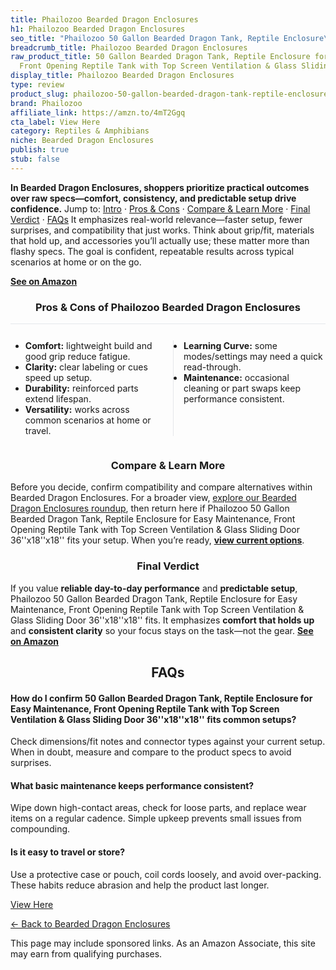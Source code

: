 ```yaml
---
title: Phailozoo Bearded Dragon Enclosures
h1: Phailozoo Bearded Dragon Enclosures
seo_title: "Phailozoo 50 Gallon Bearded Dragon Tank, Reptile Enclosure\u2026"
breadcrumb_title: Phailozoo Bearded Dragon Enclosures
raw_product_title: 50 Gallon Bearded Dragon Tank, Reptile Enclosure for Easy Maintenance,
  Front Opening Reptile Tank with Top Screen Ventilation & Glass Sliding Door 36''x18''x18''
display_title: Phailozoo Bearded Dragon Enclosures
type: review
product_slug: phailozoo-50-gallon-bearded-dragon-tank-reptile-enclosure-for-easy-main-783852a4
brand: Phailozoo
affiliate_link: https://amzn.to/4mT2Ggq
cta_label: View Here
category: Reptiles & Amphibians
niche: Bearded Dragon Enclosures
publish: true
stub: false
---
```


<div id="intro" class="full-width"><p><strong>In Bearded Dragon Enclosures, shoppers prioritize practical outcomes over raw specs&mdash;comfort, consistency, and predictable setup drive confidence.</strong> Jump to: <a href="#intro">Intro</a> · <a href="#pros-cons">Pros &amp; Cons</a> · <a href="#compare-more">Compare &amp; Learn More</a> · <a href="#verdict">Final Verdict</a> · <a href="#faqs">FAQs</a> It emphasizes real-world relevance&mdash;faster setup, fewer surprises, and compatibility that just works. Think about grip/fit, materials that hold up, and accessories you’ll actually use; these matter more than flashy specs. The goal is confident, repeatable results across typical scenarios at home or on the go.</p><p><a href="https://amzn.to/4mT2Ggq" rel="nofollow sponsored noopener" target="_blank"><strong>See on Amazon</strong></a></p></div>
<h3 id="pros-cons" style="text-align:center;">Pros &amp; Cons of Phailozoo Bearded Dragon Enclosures</h3>
<div class="pc-grid" style="display:grid;grid-template-columns:1fr 1fr;gap:16px;border-top:1px solid #e5e7eb;padding-top:12px;">
  <ul>
    <li><strong>Comfort:</strong> lightweight build and good grip reduce fatigue.</li>
    <li><strong>Clarity:</strong> clear labeling or cues speed up setup.</li>
    <li><strong>Durability:</strong> reinforced parts extend lifespan.</li>
    <li><strong>Versatility:</strong> works across common scenarios at home or travel.</li>
  </ul>
  <ul style="border-left:1px solid #e5e7eb;padding-left:16px;">
    <li><strong>Learning Curve:</strong> some modes/settings may need a quick read-through.</li>
    <li><strong>Maintenance:</strong> occasional cleaning or part swaps keep performance consistent.</li>
  </ul>
</div>


<h3 id="compare-more" style="text-align:center;">Compare &amp; Learn More</h3>
<p>Before you decide, confirm compatibility and compare alternatives within Bearded Dragon Enclosures. For a broader view, <a href="#">explore our Bearded Dragon Enclosures roundup</a>, then return here if Phailozoo 50 Gallon Bearded Dragon Tank, Reptile Enclosure for Easy Maintenance, Front Opening Reptile Tank with Top Screen Ventilation & Glass Sliding Door 36''x18''x18'' fits your setup. When you’re ready, <a href="https://amzn.to/4mT2Ggq" rel="nofollow sponsored noopener" target="_blank"><strong>view current options</strong></a>.</p>

<h3 id="verdict" style="text-align:center;">Final Verdict</h3>
<p>If you value <strong>reliable day-to-day performance</strong> and <strong>predictable setup</strong>, Phailozoo 50 Gallon Bearded Dragon Tank, Reptile Enclosure for Easy Maintenance, Front Opening Reptile Tank with Top Screen Ventilation & Glass Sliding Door 36''x18''x18'' fits. It emphasizes <strong>comfort that holds up</strong> and <strong>consistent clarity</strong> so your focus stays on the task&mdash;not the gear. <a href="https://amzn.to/4mT2Ggq" rel="nofollow sponsored noopener" target="_blank"><strong>See on Amazon</strong></a></p>

<h2 id="faqs" style="text-align:center;">FAQs</h2>
<h4><strong>How do I confirm 50 Gallon Bearded Dragon Tank, Reptile Enclosure for Easy Maintenance, Front Opening Reptile Tank with Top Screen Ventilation & Glass Sliding Door 36''x18''x18'' fits common setups?</strong></h4>
<p>Check dimensions/fit notes and connector types against your current setup. When in doubt, measure and compare to the product specs to avoid surprises.</p>
<h4><strong>What basic maintenance keeps performance consistent?</strong></h4>
<p>Wipe down high-contact areas, check for loose parts, and replace wear items on a regular cadence. Simple upkeep prevents small issues from compounding.</p>
<h4><strong>Is it easy to travel or store?</strong></h4>
<p>Use a protective case or pouch, coil cords loosely, and avoid over-packing. These habits reduce abrasion and help the product last longer.</p>

<p><a class="btn" href="https://amzn.to/4mT2Ggq" target="_blank" rel="nofollow sponsored noopener">View Here</a></p>
<p><a href="/roundups/reptiles-amphibians/bearded-dragon-enclosures/">← Back to Bearded Dragon Enclosures</a></p>
<aside class="disclosure">This page may include sponsored links. As an Amazon Associate, this site may earn from qualifying purchases.</aside>
